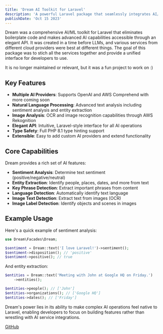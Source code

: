 ```yaml
---
title: 'Dream AI Toolkit for Laravel'
description: 'A powerful Laravel package that seamlessly integrates AI/ML capabilities into your applications'
publishDate: 'Oct 15 2023'
---
```


Dream was a comprehensive AI/ML toolkit for Laravel that eliminates boilerplate code and makes advanced AI capabilities accessible through an elegant API. It was created in a time before LLMs, and various services from different cloud providers were best at different things. The goal of this package was to stich all the services together and provide a unified interface for developers to use.

It is no longer maintained or relevant, but it was a fun project to work on :)

## Key Features

- **Multiple AI Providers**: Supports OpenAI and AWS Comprehend with more coming soon
- **Natural Language Processing**: Advanced text analysis including sentiment analysis and entity extraction
- **Image Analysis**: OCR and image recognition capabilities through AWS Rekognition
- **Elegant API**: Intuitive, Laravel-style interface for all AI operations
- **Type Safety**: Full PHP 8.1 type hinting support
- **Extensible**: Easy to add custom AI providers and extend functionality

## Core Capabilities

Dream provides a rich set of AI features:

- **Sentiment Analysis**: Determine text sentiment (positive/negative/neutral)
- **Entity Extraction**: Identify people, places, dates, and more from text
- **Key Phrase Detection**: Extract important phrases from content
- **Language Detection**: Automatically identify text language
- **Image Text Detection**: Extract text from images (OCR)
- **Image Label Detection**: Identify objects and scenes in images

## Example Usage

Here's a quick example of sentiment analysis:

```php
use Dream\Facades\Dream;

$sentiment = Dream::text('I love Laravel!')->sentiment();
$sentiment->disposition(); // 'positive'
$sentiment->positive(); // true
```

And entity extraction:

```php
$entities = Dream::text('Meeting with John at Google HQ on Friday.')
    ->entities();

$entities->people(); // ['John']
$entities->organizations(); // ['Google HQ']
$entities->dates(); // ['Friday']
```

Dream's power lies in its ability to make complex AI operations feel native to Laravel, enabling developers to focus on building features rather than wrestling with AI service integrations.

[GitHub](https://github.com/christopherarter/dream)